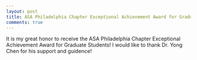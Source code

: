 ```yaml
---
layout: post
title: ASA Philadelphia Chapter Exceptional Achievement Award for Graduate Students
comments: true
---
```


It is my great honor to receive the ASA Philadelphia Chapter Exceptional Achievement Award for Graduate Students! I would like to thank Dr. Yong Chen for his support and guidence! 


